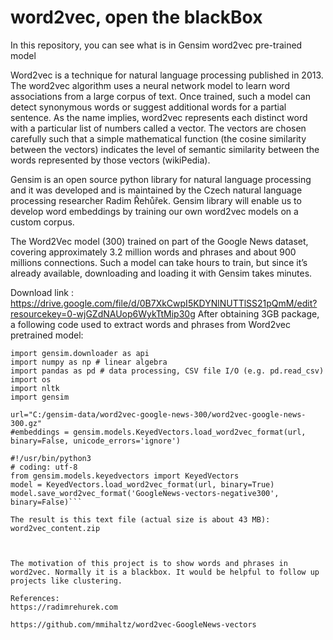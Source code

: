 # word2vec, open the blackBox
In this repository, you can see what is in Gensim word2vec pre-trained model

Word2vec is a technique for natural language processing published in 2013. The word2vec algorithm uses a neural network model to learn word associations from a large corpus of text. Once trained, such a model can detect synonymous words or suggest additional words for a partial sentence. As the name implies, word2vec represents each distinct word with a particular list of numbers called a vector. The vectors are chosen carefully such that a simple mathematical function (the cosine similarity between the vectors) indicates the level of semantic similarity between the words represented by those vectors (wikiPedia).

Gensim is an open source python library for natural language processing and it was developed and is maintained by the Czech natural language processing researcher Radim Řehůřek. Gensim library will enable us to develop word embeddings by training our own word2vec models on a custom corpus.

The Word2Vec model (300) trained on part of the Google News dataset, covering approximately 3.2 million words and phrases and about 900 millions connections. Such a model can take hours to train, but since it’s already available, downloading and loading it with Gensim takes minutes.

Download link : https://drive.google.com/file/d/0B7XkCwpI5KDYNlNUTTlSS21pQmM/edit?resourcekey=0-wjGZdNAUop6WykTtMip30g
After obtaining 3GB package, a following code used to extract words and phrases from Word2vec pretrained model:
```from gensim import models
import gensim.downloader as api
import numpy as np # linear algebra
import pandas as pd # data processing, CSV file I/O (e.g. pd.read_csv)
import os
import nltk
import gensim

url="C:/gensim-data/word2vec-google-news-300/word2vec-google-news-300.gz"
#embeddings = gensim.models.KeyedVectors.load_word2vec_format(url, binary=False, unicode_errors='ignore')

#!/usr/bin/python3
# coding: utf-8
from gensim.models.keyedvectors import KeyedVectors
model = KeyedVectors.load_word2vec_format(url, binary=True)
model.save_word2vec_format('GoogleNews-vectors-negative300', binary=False)```

The result is this text file (actual size is about 43 MB): word2vec_content.zip



The motivation of this project is to show words and phrases in word2vec. Normally it is a blackbox. It would be helpful to follow up projects like clustering.

References:
https://radimrehurek.com

https://github.com/mmihaltz/word2vec-GoogleNews-vectors
